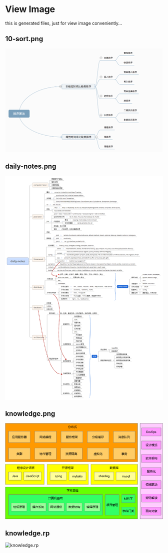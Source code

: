 # View Image

this is generated files, just for view image conveniently...

## 10-sort.png

![10-sort.png](./img/10-sort.png)

## daily-notes.png

![daily-notes.png](./img/daily-notes.png)

## knowledge.png

![knowledge.png](./img/knowledge.png)

## knowledge.rp

![knowledge.rp](./img/knowledge.rp)

